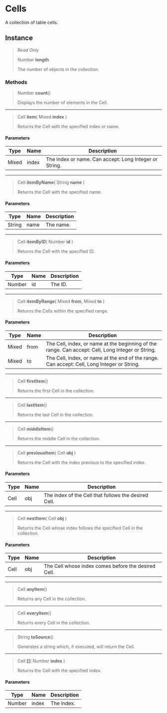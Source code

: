 # Cells
A collection of table cells.

## Instance
> *Read Only* 
> 
> Number **length** 
>
> The number of objects in the collection.

### Methods
> Number **count**()
> 
> Displays the number of elements in the Cell.
*** 
> Cell **item**( Mixed **index** )
> 
> Returns the Cell with the specified index or name.
#### Parameters
| Type | Name | Description |
|---|---|---|
| Mixed | index | The index or name. Can accept: Long Integer or String. |

*** 
> Cell **itemByName**( String **name** )
> 
> Returns the Cell with the specified name.
#### Parameters
| Type | Name | Description |
|---|---|---|
| String | name | The name. |

*** 
> Cell **itemByID**( Number **id** )
> 
> Returns the Cell with the specified ID.
#### Parameters
| Type | Name | Description |
|---|---|---|
| Number | id | The ID. |

*** 
> Cell **itemByRange**( Mixed **from**, Mixed **to** )
> 
> Returns the Cells within the specified range.
#### Parameters
| Type | Name | Description |
|---|---|---|
| Mixed | from | The Cell, index, or name at the beginning of the range. Can accept: Cell, Long Integer or String. |
| Mixed | to | The Cell, index, or name at the end of the range. Can accept: Cell, Long Integer or String. |

*** 
> Cell **firstItem**()
> 
> Returns the first Cell in the collection.
*** 
> Cell **lastItem**()
> 
> Returns the last Cell in the collection.
*** 
> Cell **middleItem**()
> 
> Returns the middle Cell in the collection.
*** 
> Cell **previousItem**( Cell **obj** )
> 
> Returns the Cell with the index previous to the specified index.
#### Parameters
| Type | Name | Description |
|---|---|---|
| Cell | obj | The index of the Cell that follows the desired Cell. |

*** 
> Cell **nextItem**( Cell **obj** )
> 
> Returns the Cell whose index follows the specified Cell in the collection.
#### Parameters
| Type | Name | Description |
|---|---|---|
| Cell | obj | The Cell whose index comes before the desired Cell. |

*** 
> Cell **anyItem**()
> 
> Returns any Cell in the collection.
*** 
> Cell **everyItem**()
> 
> Returns every Cell in the collection.
*** 
> String **toSource**()
> 
> Generates a string which, if executed, will return the Cell.
*** 
> Cell **[]**( Number **index** )
> 
> Returns the Cell with the specified index.
#### Parameters
| Type | Name | Description |
|---|---|---|
| Number | index | The index. |


